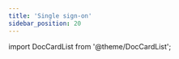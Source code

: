 ```yaml
---
title: 'Single sign-on'
sidebar_position: 20
---
```


import DocCardList from '@theme/DocCardList';

<DocCardList />
